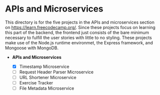 # APIs and Microservices

This directory is for the five projects in the APIs and microservices section on https://learn.freecodecamp.org/. Since these projects focus on learning this part of the backend, the frontend just consists of the bare minimum necessary to fulfill the user stories with little to no styling. These projects make use of the Node.js runtime environmet, the Express framework, and Mongoose with MongoDB.

-   **APIs and Microservices**

    -   [x] Timestamp Microservice
    -   [ ] Request Header Parser Microservice
    -   [ ] URL Shortener Microservice
    -   [ ] Exercise Tracker
    -   [ ] File Metadata Microservice
